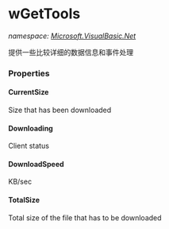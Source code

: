 ﻿
# wGetTools
_namespace: [Microsoft.VisualBasic.Net](N-Microsoft.VisualBasic.Net.md)_

提供一些比较详细的数据信息和事件处理



### Properties

#### CurrentSize
Size that has been downloaded
#### Downloading
Client status
#### DownloadSpeed
KB/sec
#### TotalSize
Total size of the file that has to be downloaded

